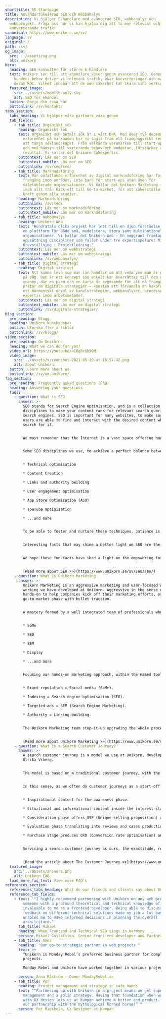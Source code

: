 ```yaml
---
shorttitle: SV Startpage
title: Användarfokuserad SEO och Webbanalys
description: Vi hjälper E-handlare med avancerad SEO, webbanalys och
  webbprojekt. Fråga oss hur vi kan hjälpa dig att få mer relevant och
  konverterande trafik!
canonical: https://www.unikorn.se/sv/
language: sv
original: /
path: /sv/
og_image:
  src: ../assets/og.png
  alt: unikorn
hero:
  heading: SEO-konsulter för större E-handlare
  text: Unikorn ser till att ehandlare växer genom avancerad SEO. Genom att förstå
    kundens behov driver vi relevant trafik, ökar konverteringar och maximerar
    deras ROI. Vilket innebär att de med säkerhet kan skala sina verksamheter.
  featured_image:
    src: ../assets/mobile-only.svg
    alt: SEO för ehandel
  button: Börja din resa här
  buttonlink: /sv/kontakt/
tabs_section:
  tabs_heading: Vi hjälper våra partners växa genom
  tab_fields:
    - tab_title: Organiskt sök
      heading: Organiskt sök
      text: Organiskt och betalt sök är i vårt DNA. Med över två decennier av
        erfarenhet på marknaden har vi tagit fram ett framgångsrikt recept för
        att tämja söklandskapet. Från välkända varumärken till start-up-företag,
        och med hänsyn till varierande behov och budgetar, förstärker vi
        resultat. Vi kallar det Unikorn Sökexpertis.
      buttontext: Läs mer om SEO
      buttontext_mobile: Läs mer om SEO
      buttonlink: /sv/seo/seo/
    - tab_title: Marknadsföring
      text: Vår omfattande erfarenhet av digital marknadsföring har format vår syn på
        framgång inom området, inte bara för start-ups utan även för
        väletablerade organisationer. Vi kallar det Unikorn Marketing – expertis
        inom allt från Kick-off till Go-to-market, för att säkerställa full
        kraft genom alla stadier.
      heading: Marknadsföring
      buttonlink: /sv/seo/
      buttontext: Läs mer om marknadsföring
      buttontext_mobile: Läs mer om marknadsföring
    - tab_title: Webbanalys
      heading: Unikorn Web
      text: "Hundratals olika projekt har lett till en djup förståelse för webben som
        en plattform för både små, medelstora, stora samt multinationella
        organisationer. Vi kallar det Unikorn Web - En noggrant framtagen
        uppsättning discipliner som faller under tre expertispelare: Migration |
        Kravställning | Projektledning."
      buttontext: Läs mer om webbstrategi
      buttontext_mobile: Läs mer om webbstrategi
      buttonlink: /sv/webbanalys/
    - tab_title: Digital strategi
      heading: Digital strategi
      text: Att kunna leva som man lär handlar om att veta vem man är och vart man är
        på väg. Det är ett koncept som enkelt kan översättas till den digitala
        scenen, där en plan och en karta är avgörande för att nå framgång. Vi
        pratar om digitala strategier – konsten att förvandla en kakofoni till
        ett harmoniskt urval av kanalstrategier, webbanalyser, processer och
        expertis inom arbetsmetoder.
      buttontext: Läs mer om digital strategi
      buttontext_mobile: Läs mer om digital strategi
      buttonlink: /sv/digitala-strategier/
blog_section:
  pre_heading: Blogg
  heading: Unikorn kunskapsbas
  button: Uforska fler artiklar
  buttonlink: /sv/blogg/
video_section:
  pre_heading: Om Unikorn
  heading: What we can do for you!
  video_url: https://youtu.be/4IOgRc6k5QM
  video_image:
    src: ../assets/screenshot-2021-05-19-at-16.57.42.png
    alt: About Unikorn
  button: Learn more about us
  buttonlink: /sv/om-unikorn/
faq_section:
  pre_heading: Frequently asked questions (FAQ)
  heading: Answering your questions
  faqs:
    - question: What is SEO
      answer: >-
        SEO stands for Search Engine Optimisation, and is a collection of
        disciplines to make your content rank for relevant search queries on
        search engines. SEO is important for many websites, to make sure the
        users are able to find and interact with the desired content when they
        search for it.


        We must remember that the Internet is a vast space offering huge opportunities, and also immense downfall because no matter how good is the product and/or service if it’s not visible there’s nothing to do. SEO plays a vital part in this visibility because one of its prime objectives is the content presentation focused on users and search bots (crawlers, spiders).


        Some SEO disciplines we use, to achieve a perfect balance between the necessities of the users and those of the search engine crawlers include:


        * Technical optimisation

        * Content Creation

        * Links and authority building

        * User engagement optimisation

        * App Store Optimisation (ASO)

        * YouTube Optimisation

        * ...and more


        To be able to foster and nurture these techniques, patience is crucial, and craftsmanship vital, these reasons make it clear SEO is a fundamental pillar in the digital marketing space. Thus, a solid team of specialised professionals is required to reach the set-targets and we at Unikorn have the knowledge, know-how, and the wo-manpower to reach your businesses online needs through our curated SEO.


        Interesting facts that may shine a better light on SEO are the top-5 search engines worldwide, at number #1 Google, #2 Bing, #3 Baidu, #4 Yahoo, and #5 Yandex. Google alone holds the crown encompassing market share at over 90%, and Bing, in second places has a 2%-12% market share. Inside this top-5 the amount of users who surf the search engines rises to over 4,000,000,000 which is nearly 60% of the World’s population.


        We hope these fun-facts have shed a light on the empowering force SEO is for your Digital Marketing, and through many of its streams. One that shines brightest is the humongous amount of users searching the web on informational, commercial, and transactional search basis. Other aspects shining are the exponential market share the #1 search engine has. Data that forms the picture of the paths a business needs to walk, for its digital presence to standout from the crowd.


        [Read more about SEO >>](https://www.unikorn.se/sv/seo/seo/)
    - question: What is Unikorn Marketing
      answer: >-
        Unikorn Marketing is an aggressive marketing and user-focused way of
        working we have developed at Unikorn. Aggressive in the sense of
        hands-on to help companies kick off their marketing efforts, or
        go-to-market phase with bullet traction.


        A mastery formed by a well integrated team of professionals who understand that, regardless of what channel or marketing technique is on the table, the user is always in its centre. She is the deciding factor determining the next flow or actionability, the enterprise, start-up, multinational or small business need to follow through. Unikorn Marketing focus, is used by our experts, to deliver results to the aimed targets, structured previously within the strategy creation, on:


        * SoMe

        * SEO

        * SEM

        * Display

        * ...and more


        Focusing our hands-on marketing approach, within the named tools above, we coordinate a mean machine of specialists. Who in turn digest the targets to aggressively act upon and start creating conversion through brand reputation, indexing, targeted-ads, and page authority. In other words:


        * Brand reputation = Social media (SoMe).

        * Indexing = Search engine optimisation (SEO).

        * Targeted-ads = SEM (Search Engine Marketing).

        * Authority = Linking-building.


        The Unikorn Marketing team step-it-up upgrading the whole process, actioning on your digital presence, UX (user-experience), search optimisation, and a number of other advantages that we’d be delighted to discuss with you. If you still see the need or have curiosity to learn more about Unikorn Marketing, feel free to access the following link.


        [Read more about Unikorn Marketing >>](https://www.unikorn.se/sv/seo/)
    - question: What is a Search Customer Journey?
      answer: >-
        A search customer journey is a model we use at Unikorn, developed by
        Ulrika Viberg.


        The model is based on a traditional customer journey, with the phases awareness, interest, consideration, evaluation and conversion. As these phases translate to the search intents of informational, transactional and commercial searches, they can be added as a layer on the customer journey.


        In this sense, as we often do customer journeys as a start-off in our web projects, it seemed logical to add a layer of search on top of it. Resulting in:


        * Inspirational content for the awareness phase.

        * Situational and informational content inside the interest stage + Informational search.

        * Consideration phase offers USP (Unique selling proposition) and value proposition content + Informational and commercial search.

        * Evaluation phase translating into reviews and cases production + Informational and transactional search.

        * Purchase stage produces CRO (Conversion rate optimisation) and secure purchasing content + Transactional search.


        Servicing a search customer journey as ours, the exactitude, relates to minimal changes in e.g. keywords’ slight differences “wine with food” and “wine and food”, as Ulrika explains in the following in-depth article about Unikorn’s customer journey.


        [Read the article about The Customer Journey >>](https://www.unikorn.se/sv/blogg/)
  featured_image:
    src: ../assets/answers.png
    alt: Unikorn FAQ
  load_more_faq_text: View more FAQ’s
references_section:
  references_tabs_heading: What do our friends and clients say about Unikorn
  reference_tab_fields:
    - text: '"I highly recommend partnering with Unikorn on any web project. Having
        someone with a profound theoretical and technical knowledge of SEO was
        invaluable to me as a frontend developer. Being able to discuss and get
        feedback on different technical solutions made my job a lot easier and
        enabled me to make informed decisions in planning the overall
        architecture."'
      tab_title: Mikael
      heading: When Frontend and Technical SEO sings in harmony
      person: Mikael Gustafsson, Senior Front-end developer and Partner @ Weahead AB
    - tab_title: Anna
      heading: "Our go-to strategic partner in web projects "
      text: >+
        "Unikorn is Monday Rebel’s preferred business partner for complex web
        projects. 

        Monday Rebel and Unikorn have worked together in various projects, where Unikorn has proven to be very comfortable with complex business models, while always keeping a laser focus on the end user."

      person: Anna Råström - Owner MondayRebel.se
    - tab_title: Per
      heading: Project management and strategy in safe hands
      text: "“Partnering up with Unikorn in a project means we get superb project
        management and a solid strategy. Having that foundation when working
        with UX design lets us at Kumpan achieve a better end product. Long live
        our partnership with the mythological horned horse!” "
      person: Per Riekkola, UX Designer at Kumpan
---
```

